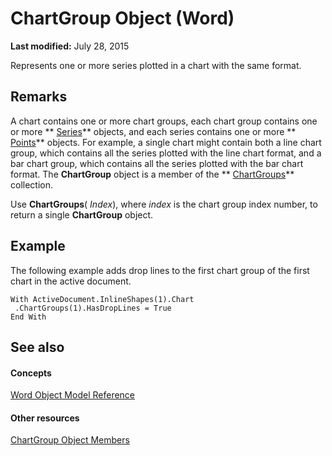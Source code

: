 
# ChartGroup Object (Word)

 **Last modified:** July 28, 2015

Represents one or more series plotted in a chart with the same format.

## Remarks

A chart contains one or more chart groups, each chart group contains one or more ** [Series](212c323f-8acb-2ba7-1359-ab0f43268e77.md)** objects, and each series contains one or more ** [Points](d0adc45a-7b31-a25e-d96f-f2a098702501.md)** objects. For example, a single chart might contain both a line chart group, which contains all the series plotted with the line chart format, and a bar chart group, which contains all the series plotted with the bar chart format. The **ChartGroup** object is a member of the ** [ChartGroups](37136fbd-8740-c817-9666-993bc5d4c847.md)** collection.

Use  **ChartGroups**( _Index_), where  _index_ is the chart group index number, to return a single **ChartGroup** object.


## Example

The following example adds drop lines to the first chart group of the first chart in the active document.


```
With ActiveDocument.InlineShapes(1).Chart 
 .ChartGroups(1).HasDropLines = True 
End With
```


## See also


#### Concepts


 [Word Object Model Reference](be452561-b436-bb9b-6f94-3faa9a74a6fd.md)
#### Other resources


 [ChartGroup Object Members](af92e2da-b296-f0ec-2d97-c26d0ae76afa.md)
